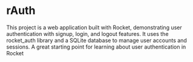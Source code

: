 # rAuth
This project is a web application built with Rocket, demonstrating user authentication with signup, login, and logout features. It uses the rocket_auth library and a SQLite database to manage user accounts and sessions. A great starting point for learning about user authentication in Rocket
